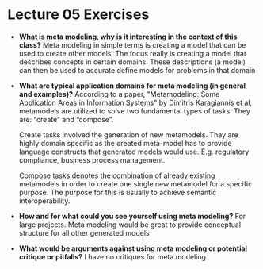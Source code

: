 # Lecture 05 Exercises

- **What is meta modeling, why is it interesting in the context of this class?**
    Meta modeling in simple terms is creating a model that can be used to create other models. The focus really is creating a model that describes concepts in certain domains. These descriptions (a model) can then be used to accurate define models for problems in that domain      

- **What are typical application domains for meta modeling (in general and examples)?**
    According to a paper, "Metamodeling: Some Application Areas in Information Systems" by Dimitris Karagiannis et al, metamodels are utilized to solve two fundamental types of tasks. They are: “create” and “compose”.      
    
    Create tasks involved the generation of new metamodels. They are highly domain specific as the created meta-model has to provide language constructs that generated models would use. E.g. regulatory compliance, business process management.      

    Compose tasks denotes the combination of already existing metamodels in order to create one single new metamodel for a specific purpose. The purpose for this is usually to achieve semantic interoperability.        

- **How and for what could you see yourself using meta modeling?**
    For large projects. Meta modeling would be great to provide conceptual structure for all other generated models      

- **What would be arguments against using meta modeling or potential critique or pitfalls?**
    I have no critiques for meta modeling.